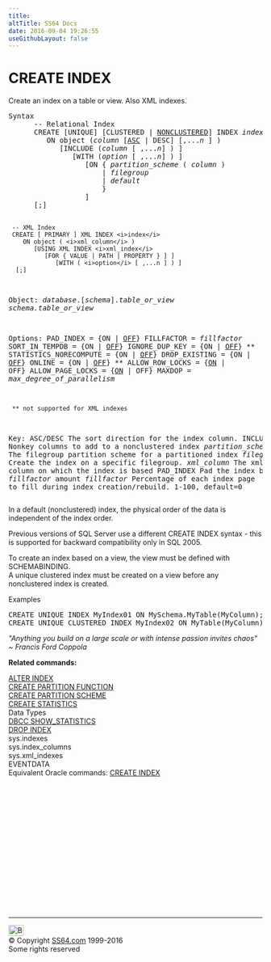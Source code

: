 ```yaml
---
title:
altTitle: SS64 Docs
date: 2016-09-04 19:26:55
useGithubLayout: false
---
```

<!-- #BeginLibraryItem "/Library/head_sql.lbi" --><!-- #EndLibraryItem --><h1>CREATE INDEX </h1>
<p>Create an  index on a  table or view. Also XML indexes. </p>
<pre>Syntax
      -- Relational Index 
      CREATE [UNIQUE] [CLUSTERED | <u>NONCLUSTERED</u>] INDEX <i>index</i>
         ON object (<i>column</i> [<u>ASC</u> | DESC] [,...<i>n</i> ] ) 
            [INCLUDE (<i>column</i> [ ,...<i>n</i>] ) ]
               [WITH (<i>option</i> [ ,...<i>n</i>] ) ]
                  [ON { <i>partition_scheme</i> ( <i>column</i> ) 
                      | <i>filegroup</i> 
                      | <i>default</i> 
                      }
                  ]
      [;]

     -- XML Index 
     CREATE [ PRIMARY ] XML INDEX <i>index</i>
        ON object ( <i>xml_column</i> )
           [USING XML INDEX <i>xml_index</i> 
              [FOR { VALUE | PATH | PROPERTY } ] ]
                 [WITH ( <i>option</i> [ ,...n ] ) ]
      [;]

Object:
     <i>database</i>.[<i>schema</i>].<i>table_or_view
     schema.table_or_view</i>

Options:
   PAD_INDEX  = {ON | <u>OFF</u>}
   FILLFACTOR = <i>fillfactor</i>
   SORT_IN_TEMPDB = {ON | <u>OFF</u>}
   IGNORE_DUP_KEY = {ON | <u>OFF</u>}  **
   STATISTICS_NORECOMPUTE = {ON | <u>OFF</u>}
   DROP_EXISTING = {ON | <u>OFF</u>}
   ONLINE = {ON | <u>OFF</u>}  **
   ALLOW_ROW_LOCKS = {<u>ON</u> | OFF}
   ALLOW_PAGE_LOCKS = {<u>ON</u> | OFF}
   MAXDOP = <i>max_degree_of_parallelism</i>

     ** not supported for XML indexes

Key:
   ASC/DESC    The sort direction for the index column. 
   INCLUDE...  Nonkey columns to add to a nonclustered index
   <i>partition_scheme</i>  The filegroup partition scheme for a partitioned index
   <i>filegroup</i>    Create the index on a specific filegroup.
   <i>xml_column</i>   The xml column on which the index is based
   PAD_INDEX    Pad the index by <i>fillfactor</i> amount 
   <i>fillfactor</i>   Percentage of each index page to fill during index creation/rebuild.
                1-100, default=0
</pre>
<p>In a default (nonclustered) index, the physical order of the data is independent of the index order.</p>
<p>Previous versions of SQL Server use a different CREATE INDEX syntax - this is supported for backward compatibility only in SQL 2005.</p>
<p>To create an index based on a view, the view must be defined with SCHEMABINDING.<br>
  A unique clustered index must be created on a view before any nonclustered index is created.</p>
<p>Examples</p>
<pre>CREATE UNIQUE INDEX MyIndex01 ON MySchema.MyTable(MyColumn);
CREATE UNIQUE CLUSTERED INDEX MyIndex02 ON MyTable(MyColumn);</pre>
<p class="quote"><i>"Anything you build on a large scale or with intense passion invites
  chaos" ~ Francis Ford Coppola</i></p>
<p><b>Related commands:</b></p>
<p>  <a href="index_a.html">ALTER INDEX</a><br>
  <a href="ptnfunction_c.html">CREATE PARTITION FUNCTION</a><br>
  <a href="ptnscheme_c.html">CREATE PARTITION SCHEME</a><br>
  <a href="stats_c.html">CREATE STATISTICS</a><br>
  Data Types<br>
  <a href="dbcc_showstats.html">DBCC SHOW_STATISTICS</a><br>
  <a href="index_d.html">DROP INDEX</a><br>
  sys.indexes<br>
  sys.index_columns<br>
  sys.xml_indexes<br>
  EVENTDATA<br>
Equivalent Oracle commands:  <a href="../ora/index_c.html">CREATE INDEX</a></p><!-- #BeginLibraryItem "/Library/foot_sql.lbi" --><p>
<!-- ss64-sql -->
<ins class="adsbygoogle" style="display:inline-block;width:300px;height:250px" data-ad-client="ca-pub-6140977852749469" data-ad-slot="6953563613"></ins>
<script>
(adsbygoogle = window.adsbygoogle || []).push({});
</script></p>
<hr>
<div id="bl" class="footer"><a href="index_c.html#"><img src="../images/top.png" width="30" height="22" alt="Back to the Top"></a></div>
<div id="br" class="footer, tagline">© Copyright <a href="http://ss64.com/">SS64.com</a> 1999-2016<br>
Some rights reserved</div><!-- #EndLibraryItem -->

